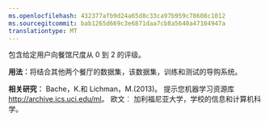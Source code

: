 ```yaml
---
ms.openlocfilehash: 432377afb9d24a65d8c33ca97b959c78608c1012
ms.sourcegitcommit: bab1265d669c3e6871daa7cb8a5640a47104947a
translationtype: MT
---
```

包含给定用户向餐馆尺度从 0 到 2 的评级。<p> </p><b>用法︰</b>将结合其他两个餐厅的数据集，该数据集，训练和测试的导购系统。 <p> </p><b>相关研究︰</b> Bache，K.和 Lichman，M.(2013)。 提示您机器学习资源库<a href="http://archive.ics.uci.edu/ml">http://archive.ics.uci.edu/ml</a>。 欧文︰ 加利福尼亚大学，学校的信息和计算机科学。
